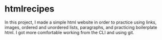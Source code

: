 # htmlrecipes
<p>In this project, I made a simple html website in order to practice using links, images, ordered and unordered lists, paragraphs, and practicing boilerplate html. I got more comfortable working from the CLI and using git.<p>
